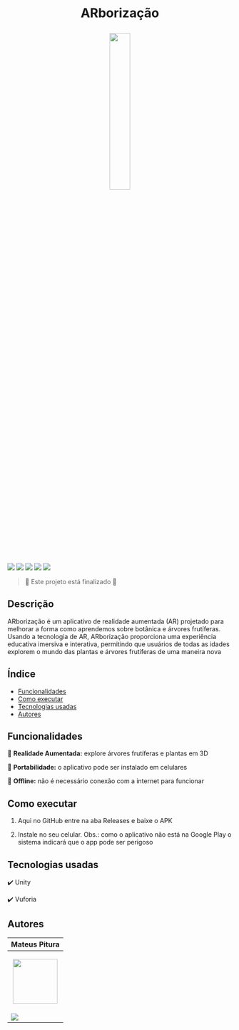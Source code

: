 <h1 align="center"> 
  <p>ARborização</p> 
  <img src="https://github.com/MateusPitura/app-unity-tree/assets/119008106/d745617b-e2d8-40a7-ab64-f3a287375992" width="30%"> 
</h1> 

<p> 
  <img src="https://img.shields.io/badge/Release-June%202024-green">  
  <img src="https://img.shields.io/badge/Version-0.1.0-blue">  
  <img src="https://img.shields.io/badge/Status-Closed-brightgreen" >  
  <img src="https://img.shields.io/badge/OS-Android-red">  
  <img src="https://img.shields.io/github/stars/MateusPitura/app-unity-tree?style=social"> 
</p> 

> :checkered_flag: Este projeto está finalizado :checkered_flag:  

## Descrição 

ARborização é um aplicativo de realidade aumentada (AR) projetado para melhorar a forma como 
aprendemos sobre botânica e árvores frutíferas. Usando a tecnologia de AR, ARborização proporciona 
uma experiência educativa imersiva e interativa, permitindo que usuários de todas as idades explorem 
o mundo das plantas e árvores frutíferas de uma maneira nova

## Índice 

- [Funcionalidades](#funcionalidades) 
- [Como executar](#como-executar) 
- [Tecnologias usadas](#tecnologias-usadas) 
- [Autores](#autores) 

## Funcionalidades 

:deciduous_tree: **Realidade Aumentada:** explore árvores frutíferas e plantas em 3D

:iphone: **Portabilidade:** o aplicativo pode ser instalado em celulares

:signal_strength: **Offline:** não é necessário conexão com a internet para funcionar

## Como executar 

1. Aqui no GitHub entre na aba Releases e baixe o APK 

2. Instale no seu celular. Obs.: como o aplicativo não está na Google Play o sistema indicará que o app pode ser perigoso  

## Tecnologias usadas 

:heavy_check_mark: Unity 

:heavy_check_mark: Vuforia   

## Autores 

| Mateus Pitura | 
|------| 
| <p align="center"><img src="https://avatars.githubusercontent.com/u/119008106" width="100" height="100"></p> | 
| <a href="https://www.linkedin.com/in/mateuspitura/"><img src="https://img.shields.io/badge/LinkedIn-0077B5?style=for-the-badge&logo=linkedin&logoColor=white"> |
